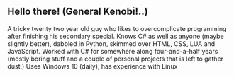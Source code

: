 ## Hello there! (General Kenobi!..)

A tricky twenty two year old guy who likes to overcomplicate programming after finishing his secondary special.
Knows C# as well as anyone (maybe slightly better), dabbled in Python, skimmed over HTML, CSS, LUA and JavaScript.
Worked with C# for somewhere along four-and-a-half years (mostly boring stuff and a couple of personal projects that is left to gather dust.)
Uses Windows 10 (daily), has experience with Linux 
<!--
**GentleTrickster/GentleTrickster** is a ✨ _special_ ✨ repository because its `README.md` (this file) appears on your GitHub profile.

Here are some ideas to get you started:

- 🔭 I’m currently working on ...
- 🌱 I’m currently learning ...
- 👯 I’m looking to collaborate on ...
- 🤔 I’m looking for help with ...
- 💬 Ask me about ...
- 📫 How to reach me: ...
- 😄 Pronouns: ...
- ⚡ Fun fact: ...
-->
